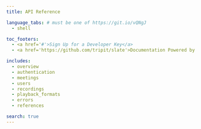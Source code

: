 ```yaml
---
title: API Reference

language_tabs: # must be one of https://git.io/vQNgJ
  - shell

toc_footers:
  - <a href='#'>Sign Up for a Developer Key</a>
  - <a href='https://github.com/tripit/slate'>Documentation Powered by Slate</a>

includes:
  - overview
  - authentication
  - meetings
  - users
  - recordings
  - playback_formats
  - errors
  - references

search: true
---
```


